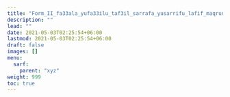```yaml
---
title: "Form_II_fa33ala_yufa33ilu_taf3il_sarrafa_yusarrifu_lafif_maqrun"
description: ""
lead: ""
date: 2021-05-03T02:25:54+06:00
lastmod: 2021-05-03T02:25:54+06:00
draft: false
images: []
menu: 
  sarf:
    parent: "xyz"
weight: 999
toc: true
---
```



